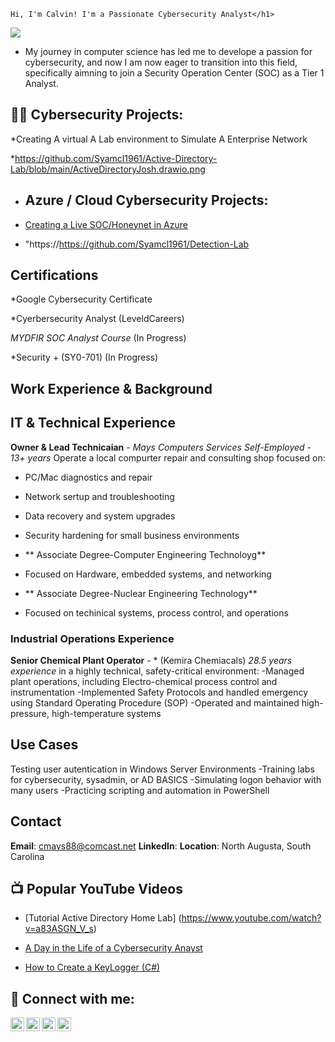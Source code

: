     Hi, I'm Calvin! I'm a Passionate Cybersecurity Analyst</h1>
<a href="https://linkedin.com"><img src="https://img.shields.io/badge/-LinkedIn-0072b1?&style=for-the-badge&logo=linkedin&logoColor=white" /></a>




* My journey in computer science has led me to develope a passion for cybersecurity, and now I am now eager to transition into this field, specifically aimning to join a Security Operation Center (SOC) as a Tier 1 Analyst.







<h2>👨‍💻  Cybersecurity Projects:</h2>
*Creating A virtual A Lab environment to Simulate A Enterprise Network





*https://github.com/Syamcl1961/Active-Directory-Lab/blob/main/ActiveDirectoryJosh.drawio.png




* <h2> Azure / Cloud Cybersecurity Projects:</h2>
* [Creating a Live SOC/Honeynet in Azure](https://github.com/Syamcl1961/Azure-SOC-Honeynet)
  
* "https://https://github.com/Syamcl1961/Detection-Lab 

  




<h2> Certifications</h2>

 *Google Cybersecurity Certificate

 *Cyerbersecurity Analyst (LeveldCareers)

 *MYDFIR SOC Analyst Course* (In Progress)

 *Security + (SY0-701) (In Progress)



## Work Experience & Background

## IT & Technical Experience

**Owner & Lead Technicaian** - *Mays Computers Services*
*Self-Employed - 13+ years*
Operate a local compurter repair and consulting shop focused on:
- PC/Mac diagnostics and repair
- Network sertup and troubleshooting
- Data recovery and system upgrades
- Security hardening for small business environments

- ** Associate Degree-Computer Engineering Technoloyg**
- Focused on Hardware, embedded systems, and networking
- ** Associate Degree-Nuclear Engineering Technology**
- Focused on techinical systems, process control, and operations


### Industrial Operations Experience

**Senior Chemical Plant Operator** - * (Kemira Chemiacals)
*28.5 years experience* in a highly technical, safety-critical environment:
-Managed plant operations, including Electro-chemical process control and instrumentation
-Implemented Safety Protocols and handled emergency using Standard Operating Procedure (SOP)
-Operated and maintained high-pressure, high-temperature systems

## Use Cases
Testing user autentication in Windows Server Environments
-Training labs for cybersecurity, sysadmin, or AD BASICS
-Simulating logon behavior with many users
-Practicing scripting and automation in PowerShell


## Contact
**Email**: cmays88@comcast.net
**LinkedIn**:
**Location**: North Augusta, South Carolina






 
<h2>📺 Popular YouTube Videos</h2>

* [Tutorial Active Directory Home Lab] (https://www.youtube.com/watch?v=a83ASGN_V_s)



* [A Day in the Life of a Cybersecurity Anayst](https://www.youtube.com/watch?v=uHy3oM7NnoU)
* [How to Create a KeyLogger (C#)](https://www.youtube.com/watch?v=N-L9hklSlNk)


<h2> 🤳 Connect with me:</h2>

[<img align="left" alt="CalvinMays | YouTube" width="22px" src="https://cdn.jsdelivr.net/npm/simple-icons@v3/icons/youtube.svg" />][youtube]
[<img align="left" alt="CalvinMays | Twitter" width="22px" src="https://cdn.jsdelivr.net/npm/simple-icons@v3/icons/twitter.svg" />][twitter]
[<img align="left" alt="CalvinMays | LinkedIn" width="22px" src="https://cdn.jsdelivr.net/npm/simple-icons@v3/icons/linkedin.svg" />][linkedin]
[<img align="left" alt="CalvinMays | Instagram" width="22px" src="https://cdn.jsdelivr.net/npm/simple-icons@v3/icons/instagram.svg" />][instagram]

[twitter]: https://twitter.com/calvinmays
[youtube]: https://www.youtube.com/c/calvinmays
[instagram]: https://www.instagram.com/calvinmays/
[linkedin]: https://linkedin.com/in/calvinmays


